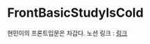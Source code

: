 # FrontBasicStudyIsCold
현민이의 프론트입문은 차갑다.
노션 링크 : [링크](https://plausible-dress-2c7.notion.site/471a6d923a854409b69b07c9981c315b?pvs=4)
